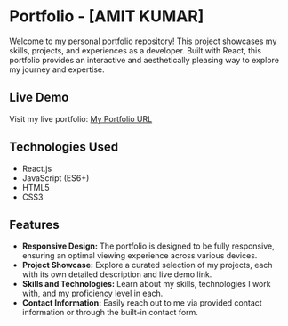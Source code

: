 # Portfolio - [AMIT KUMAR]

Welcome to my personal portfolio repository! This project showcases my skills, projects, and experiences as a developer. Built with React, this portfolio provides an interactive and aesthetically pleasing way to explore my journey and expertise.

## Live Demo

Visit my live portfolio: [My Portfolio URL](https://amit-k-portfolio.netlify.app/)

## Technologies Used

- React.js
- JavaScript (ES6+)
- HTML5
- CSS3

## Features

- **Responsive Design:** The portfolio is designed to be fully responsive, ensuring an optimal viewing experience across various devices.
- **Project Showcase:** Explore a curated selection of my projects, each with its own detailed description and live demo link.
- **Skills and Technologies:** Learn about my skills, technologies I work with, and my proficiency level in each.
- **Contact Information:** Easily reach out to me via provided contact information or through the built-in contact form.
